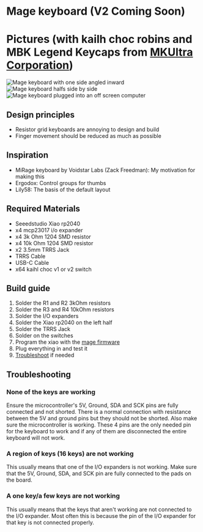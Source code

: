 # Mage keyboard (V2 Coming Soon)

# Pictures (with kailh choc robins and MBK Legend Keycaps from [MKUltra Corporation](https://mkultra.click))
![Mage keyboard with one side angled inward](https://cdn.mossx.net/mage_keyboard/mage_stacked_medium.png)
![Mage keyboard halfs side by side](https://cdn.mossx.net/mage_keyboard/mage_side_by_side_medium.png)
![Mage keyboard plugged into an off screen computer](https://cdn.mossx.net/mage_keyboard/mage_plugged_in_medium.png)

## Design principles
 - Resistor grid keyboards are annoying to design and build
 - Finger movement should be reduced as much as possible

## Inspiration
 - MiRage keyboard by Voidstar Labs (Zack Freedman): My motivation for making this
 - Ergodox: Control groups for thumbs
 - Lily58: The basis of the default layout

## Required Materials
 - Seeedstudio Xiao rp2040
 - x4 mcp23017 i/o expander
 - x4 3k Ohm 1204 SMD resistor
 - x4 10k Ohm 1204 SMD resistor
 - x2 3.5mm TRRS Jack
 - TRRS Cable
 - USB-C Cable
 - x64 kaihl choc v1 or v2 switch

## Build guide
1. Solder the R1 and R2 3kOhm resistors
2. Solder the R3 and R4 10kOhm resistors
3. Solder the I/O expanders
4. Solder the Xiao rp2040 on the left half
5. Solder the TRRS Jack
6. Solder on the switches
7. Program the xiao with the [mage firmware](https://github.com/mosswg/mage_firmware)
8. Plug everything in and test it
9. [Troubleshoot](#troubleshooting) if needed


## Troubleshooting
### None of the keys are working
Ensure the microcontroller's 5V, Ground, SDA and SCK pins are fully connected and not shorted. There is a normal connection with resistance between the 5V and ground pins but they should not be shorted. Also make sure the microcontroller is working. These 4 pins are the only needed pin for the keyboard to work and if any of them are disconnected the entire keyboard will not work.
### A region of keys (16 keys) are not working
This usually means that one of the I/O expanders is not working. Make sure that the 5V, Ground, SDA, and SCK pin are fully connected to the pads on the board.
### A one key/a few keys are not working
This usually means that the keys that aren't working are not connected to the I/O expander. Most often this is because the pin of the I/O expander for that key is not connected properly.
